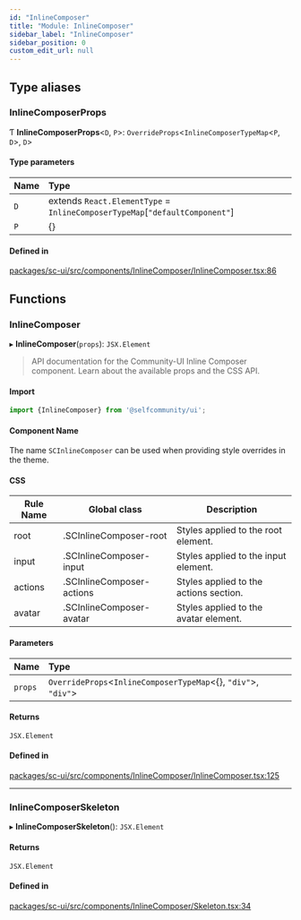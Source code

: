 ```yaml
---
id: "InlineComposer"
title: "Module: InlineComposer"
sidebar_label: "InlineComposer"
sidebar_position: 0
custom_edit_url: null
---
```


## Type aliases

### InlineComposerProps

Ƭ **InlineComposerProps**<`D`, `P`\>: `OverrideProps`<`InlineComposerTypeMap`<`P`, `D`\>, `D`\>

#### Type parameters

| Name | Type |
| :------ | :------ |
| `D` | extends `React.ElementType` = `InlineComposerTypeMap`[``"defaultComponent"``] |
| `P` | {} |

#### Defined in

[packages/sc-ui/src/components/InlineComposer/InlineComposer.tsx:86](https://github.com/selfcommunity/community-ui/blob/0c5b0c7/packages/sc-ui/src/components/InlineComposer/InlineComposer.tsx#L86)

## Functions

### InlineComposer

▸ **InlineComposer**(`props`): `JSX.Element`

> API documentation for the Community-UI Inline Composer component. Learn about the available props and the CSS API.

#### Import
```jsx
import {InlineComposer} from '@selfcommunity/ui';
```
#### Component Name
The name `SCInlineComposer` can be used when providing style overrides in the theme.

#### CSS

|Rule Name|Global class|Description|
|---|---|---|
|root|.SCInlineComposer-root|Styles applied to the root element.|
|input|.SCInlineComposer-input|Styles applied to the input element.|
|actions|.SCInlineComposer-actions|Styles applied to the actions section.|
|avatar|.SCInlineComposer-avatar|Styles applied to the avatar element.|

#### Parameters

| Name | Type |
| :------ | :------ |
| `props` | `OverrideProps`<`InlineComposerTypeMap`<{}, ``"div"``\>, ``"div"``\> |

#### Returns

`JSX.Element`

#### Defined in

[packages/sc-ui/src/components/InlineComposer/InlineComposer.tsx:125](https://github.com/selfcommunity/community-ui/blob/0c5b0c7/packages/sc-ui/src/components/InlineComposer/InlineComposer.tsx#L125)

___

### InlineComposerSkeleton

▸ **InlineComposerSkeleton**(): `JSX.Element`

#### Returns

`JSX.Element`

#### Defined in

[packages/sc-ui/src/components/InlineComposer/Skeleton.tsx:34](https://github.com/selfcommunity/community-ui/blob/0c5b0c7/packages/sc-ui/src/components/InlineComposer/Skeleton.tsx#L34)
